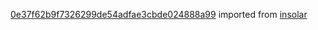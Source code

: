 [0e37f62b9f7326299de54adfae3cbde024888a99](https://github.com/insolar/insolar/commit/0e37f62b9f7326299de54adfae3cbde024888a99) imported from [insolar](https://github.com/insolar/insolar)
